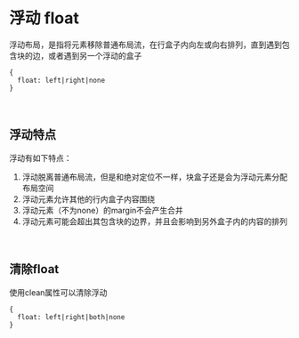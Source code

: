 # 浮动 float
浮动布局，是指将元素移除普通布局流，在行盒子内向左或向右排列，直到遇到包含块的边，或者遇到另一个浮动的盒子
```
{
  float: left|right|none
}
```

<br/>

## 浮动特点
浮动有如下特点：
1. 浮动脱离普通布局流，但是和绝对定位不一样，块盒子还是会为浮动元素分配布局空间
2. 浮动元素允许其他的行内盒子内容围绕
3. 浮动元素（不为none）的margin不会产生合并
4. 浮动元素可能会超出其包含块的边界，并且会影响到另外盒子内的内容的排列

<br/>

## 清除float
使用clean属性可以清除浮动
```
{
  float: left|right|both|none
}
```
